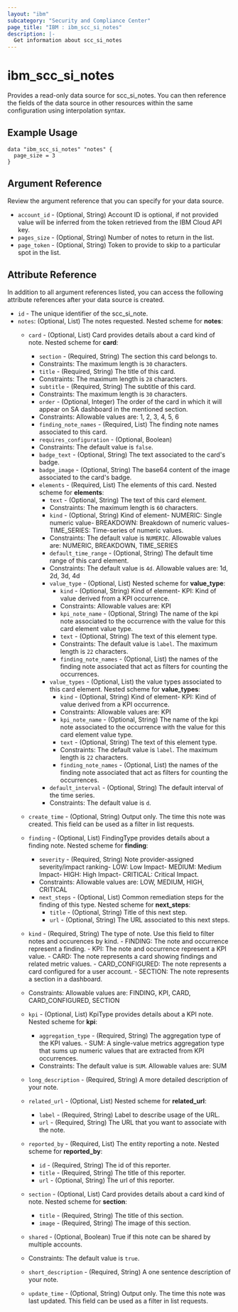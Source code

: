 ```yaml
---
layout: "ibm"
subcategory: "Security and Compliance Center"
page_title: "IBM : ibm_scc_si_notes"
description: |-
  Get information about scc_si_notes
---
```


# ibm_scc_si_notes

Provides a read-only data source for scc_si_notes. You can then reference the fields of the data source in other resources within the same configuration using interpolation syntax.

## Example Usage

```hcl
data "ibm_scc_si_notes" "notes" {
  page_size = 3
}
```

## Argument Reference

Review the argument reference that you can specify for your data source.

* `account_id` - (Optional, String) Account ID is optional, if not provided value will be inferred from the token retrieved from the IBM Cloud API key.
* `pages_size` - (Optional, String) Number of notes to return in the list.
* `page_token` - (Optional, String) Token to provide to skip to a particular spot in the list.

## Attribute Reference

In addition to all argument references listed, you can access the following attribute references after your data source is created.

* `id` - The unique identifier of the scc_si_note.
* `notes`: (Optional, List) The notes requested.
Nested scheme for **notes**:
    * `card` - (Optional, List) Card provides details about a card kind of note.
    Nested scheme for **card**:
        * `section` - (Required, String) The section this card belongs to.
        * Constraints: The maximum length is `30` characters.
        * `title` - (Required, String) The title of this card.
        * Constraints: The maximum length is `28` characters.
        * `subtitle` - (Required, String) The subtitle of this card.
        * Constraints: The maximum length is `30` characters.
        * `order` - (Optional, Integer) The order of the card in which it will appear on SA dashboard in the mentioned section.
        * Constraints: Allowable values are: 1, 2, 3, 4, 5, 6
        * `finding_note_names` - (Required, List) The finding note names associated to this card.
        * `requires_configuration` - (Optional, Boolean)
        * Constraints: The default value is `false`.
        * `badge_text` - (Optional, String) The text associated to the card's badge.
        * `badge_image` - (Optional, String) The base64 content of the image associated to the card's badge.
        * `elements` - (Required, List) The elements of this card.
        Nested scheme for **elements**:
            * `text` - (Optional, String) The text of this card element.
            * Constraints: The maximum length is `60` characters.
            * `kind` - (Optional, String) Kind of element- NUMERIC&#58; Single numeric value- BREAKDOWN&#58; Breakdown of numeric values- TIME_SERIES&#58; Time-series of numeric values.
            * Constraints: The default value is `NUMERIC`. Allowable values are: NUMERIC, BREAKDOWN, TIME_SERIES
            * `default_time_range` - (Optional, String) The default time range of this card element.
            * Constraints: The default value is `4d`. Allowable values are: 1d, 2d, 3d, 4d
            * `value_type` - (Optional, List)
            Nested scheme for **value_type**:
                * `kind` - (Optional, String) Kind of element- KPI&#58; Kind of value derived from a KPI occurrence.
                * Constraints: Allowable values are: KPI
                * `kpi_note_name` - (Optional, String) The name of the kpi note associated to the occurrence with the value for this card element value type.
                * `text` - (Optional, String) The text of this element type.
                * Constraints: The default value is `label`. The maximum length is `22` characters.
                * `finding_note_names` - (Optional, List) the names of the finding note associated that act as filters for counting the occurrences.
            * `value_types` - (Optional, List) the value types associated to this card element.
            Nested scheme for **value_types**:
                * `kind` - (Optional, String) Kind of element- KPI&#58; Kind of value derived from a KPI occurrence.
                * Constraints: Allowable values are: KPI
                * `kpi_note_name` - (Optional, String) The name of the kpi note associated to the occurrence with the value for this card element value type.
                * `text` - (Optional, String) The text of this element type.
                * Constraints: The default value is `label`. The maximum length is `22` characters.
                * `finding_note_names` - (Optional, List) the names of the finding note associated that act as filters for counting the occurrences.
            * `default_interval` - (Optional, String) The default interval of the time series.
            * Constraints: The default value is `d`.

    * `create_time` - (Optional, String) Output only. The time this note was created. This field can be used as a filter in list requests.

    * `finding` - (Optional, List) FindingType provides details about a finding note.
    Nested scheme for **finding**:
        * `severity` - (Required, String) Note provider-assigned severity/impact ranking- LOW&#58; Low Impact- MEDIUM&#58; Medium Impact- HIGH&#58; High Impact- CRITICAL&#58; Critical Impact.
        * Constraints: Allowable values are: LOW, MEDIUM, HIGH, CRITICAL
        * `next_steps` - (Optional, List) Common remediation steps for the finding of this type.
        Nested scheme for **next_steps**:
            * `title` - (Optional, String) Title of this next step.
            * `url` - (Optional, String) The URL associated to this next steps.

    * `kind` - (Required, String) The type of note. Use this field to filter notes and occurences by kind. - FINDING&#58; The note and occurrence represent a finding. - KPI&#58; The note and occurrence represent a KPI value. - CARD&#58; The note represents a card showing findings and related metric values. - CARD_CONFIGURED&#58; The note represents a card configured for a user account. - SECTION&#58; The note represents a section in a dashboard.
    * Constraints: Allowable values are: FINDING, KPI, CARD, CARD_CONFIGURED, SECTION

    * `kpi` - (Optional, List) KpiType provides details about a KPI note.
    Nested scheme for **kpi**:
        * `aggregation_type` - (Required, String) The aggregation type of the KPI values. - SUM&#58; A single-value metrics aggregation type that sums up numeric values  that are extracted from KPI occurrences.
        * Constraints: The default value is `SUM`. Allowable values are: SUM

    * `long_description` - (Required, String) A more detailed description of your note.

    * `related_url` - (Optional, List) 
    Nested scheme for **related_url**:
        * `label` - (Required, String) Label to describe usage of the URL.
        * `url` - (Required, String) The URL that you want to associate with the note.

    * `reported_by` - (Required, List) The entity reporting a note.
    Nested scheme for **reported_by**:
        * `id` - (Required, String) The id of this reporter.
        * `title` - (Required, String) The title of this reporter.
        * `url` - (Optional, String) The url of this reporter.

    * `section` - (Optional, List) Card provides details about a card kind of note.
    Nested scheme for **section**:
        * `title` - (Required, String) The title of this section.
        * `image` - (Required, String) The image of this section.

    * `shared` - (Optional, Boolean) True if this note can be shared by multiple accounts.
    * Constraints: The default value is `true`.

    * `short_description` - (Required, String) A one sentence description of your note.

    * `update_time` - (Optional, String) Output only. The time this note was last updated. This field can be used as a filter in list requests.

